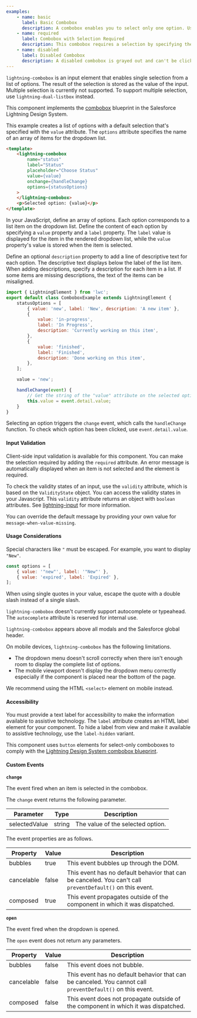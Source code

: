 ```yaml
---
examples:
    - name: basic
      label: Basic Combobox
      description: A combobox enables you to select only one option. Use the onchange event handler to capture what's selected.
    - name: required
      label: Combobox with Selection Required
      description: This combobox requires a selection by specifying the required attribute. If you do not select an option after first interaction, an error is displayed.
    - name: disabled
      label: Disabled Combobox
      description: A disabled combobox is grayed out and can't be clicked.
---
```


`lightning-combobox` is an input element that enables single selection from a
list of options. The result of the selection is stored as the value of the
input. Multiple selection is currently not supported. To support multiple selection, use `lightning-dual-listbox` instead.

This component implements the
[combobox](https://www.lightningdesignsystem.com/components/combobox/) blueprint in the Salesforce Lightning Design System.

This example creates a list of options with a default selection that's specified with the `value` attribute.
The `options` attribute specifies the name of an array of items for the dropdown list.

```html
<template>
    <lightning-combobox
        name="status"
        label="Status"
        placeholder="Choose Status"
        value={value}
        onchange={handleChange}
        options={statusOptions}
    >
    </lightning-combobox>
    <p>Selected option: {value}</p>
</template>
```

In your JavaScript, define an array of options. Each option corresponds to a list item on the
dropdown list. Define the content of each option by specifying a `value` property and
a `label` property. The `label` value is displayed for the item in the rendered dropdown list, while
the `value` property's value is stored when the item is selected.

Define an optional `description` property to add a line of descriptive text for each option. The
descriptive text displays below the label of the list item.
When adding descriptions, specify a description for each item in a list.
If some items are missing descriptions, the text of the items can be misaligned.

```javascript
import { LightningElement } from 'lwc';
export default class ComboboxExample extends LightningElement {
    statusOptions = [
        { value: 'new', label: 'New', description: 'A new item' },
        {
            value: 'in-progress',
            label: 'In Progress',
            description: 'Currently working on this item',
        },
        {
            value: 'finished',
            label: 'Finished',
            description: 'Done working on this item',
        },
    ];

    value = 'new';

    handleChange(event) {
        // Get the string of the "value" attribute on the selected option
        this.value = event.detail.value;
    }
}
```

Selecting an option triggers the `change` event, which calls the
`handleChange` function. To check which option has been clicked,
use `event.detail.value`.

#### Input Validation

Client-side input validation is available for this component. You can make
the selection required by adding the `required` attribute. An error message is
automatically displayed when an item is not selected and the element is required.

To check the validity states of an input, use the `validity` attribute, which
is based on the `ValidityState` object. You can access the validity states in
your Javascript. This `validity` attribute returns an object with
`boolean` attributes. See [lightning-input](/docs/component-library/bundle/lightning-input/documentation) for more information.

You can override the default message by providing your own value for
`message-when-value-missing`.

#### Usage Considerations

Special characters like `"` must be escaped. For example, you want to display
`"New"`.

```javascript
const options = [
    { value: '"new"', label: '"New"' },
    { value: 'expired', label: 'Expired' },
];
```

When using single quotes in your value, escape the quote with a double slash
instead of a single slash.

`lightning-combobox` doesn't currently support autocomplete or typeahead. The `autocomplete` attribute is reserved for internal use.

`lightning-combobox` appears above all modals and the Salesforce global header.

On mobile devices, `lightning-combobox` has the following limitations.

-   The dropdown menu doesn't scroll correctly when there isn't enough room to display the complete list of options.
-   The mobile viewport doesn't display the dropdown menu correctly especially if the component is placed near the bottom of the page.

We recommend using the HTML `<select>` element on mobile instead.

#### Accessibility

You must provide a text label for accessibility to make the information
available to assistive technology. The `label` attribute creates an HTML label
element for your component. To hide a label from view and make it
available to assistive technology, use the `label-hidden` variant.

This component uses `button` elements for select-only comboboxes to comply with the [Lightning Design System combobox blueprint](https://www.lightningdesignsystem.com/components/combobox/#%22Input%22-markup).

#### Custom Events

**`change`**

The event fired when an item is selected in the combobox.

The `change` event returns the following parameter.

| Parameter     | Type   | Description                       |
| ------------- | ------ | --------------------------------- |
| selectedValue | string | The value of the selected option. |

The event properties are as follows.

| Property   | Value | Description                                                                                               |
| ---------- | ----- | --------------------------------------------------------------------------------------------------------- |
| bubbles    | true  | This event bubbles up through the DOM.                                                                    |
| cancelable | false | This event has no default behavior that can be canceled. You can't call `preventDefault()` on this event. |
| composed   | true  | This event propagates outside of the component in which it was dispatched.                                |

**`open`**

The event fired when the dropdown is opened.

The `open` event does not return any parameters.

| Property   | Value | Description                                                                                                |
| ---------- | ----- | ---------------------------------------------------------------------------------------------------------- |
| bubbles    | false | This event does not bubble.                                                                                |
| cancelable | false | This event has no default behavior that can be canceled. You cannot call `preventDefault()` on this event. |
| composed   | false | This event does not propagate outside of the component in which it was dispatched.                         |
